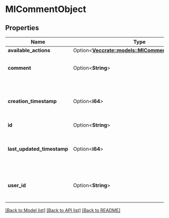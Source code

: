 # MlCommentObject

## Properties

Name | Type | Description | Notes
------------ | ------------- | ------------- | -------------
**available_actions** | Option<[**Vec<crate::models::MlCommentActivityAction>**](MlCommentActivityAction.md)> |  | [optional]
**comment** | Option<**String**> | User-provided comment on the action. | [optional]
**creation_timestamp** | Option<**i64**> | Creation time of the object, as a Unix timestamp in milliseconds. | [optional]
**id** | Option<**String**> | Comment ID | [optional]
**last_updated_timestamp** | Option<**i64**> | Time of the object at last update, as a Unix timestamp in milliseconds. | [optional]
**user_id** | Option<**String**> | The username of the user that created the object. | [optional]

[[Back to Model list]](../README.md#documentation-for-models) [[Back to API list]](../README.md#documentation-for-api-endpoints) [[Back to README]](../README.md)


